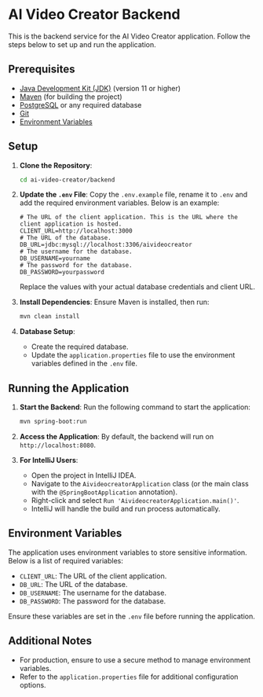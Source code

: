 # AI Video Creator Backend

This is the backend service for the AI Video Creator application. Follow the steps below to set up and run the application.

## Prerequisites

- [Java Development Kit (JDK)](https://www.oracle.com/java/technologies/javase-downloads.html) (version 11 or higher)
- [Maven](https://maven.apache.org/) (for building the project)
- [PostgreSQL](https://www.postgresql.org/) or any required database
- [Git](https://git-scm.com/)
- [Environment Variables](#environment-variables)

## Setup

1. **Clone the Repository**:
   ```bash
   cd ai-video-creator/backend
   ```

2. **Update the `.env` File**:
   Copy the `.env.example` file, rename it to `.env` and add the required environment variables. Below is an example:

   ```env
   # The URL of the client application. This is the URL where the client application is hosted.
   CLIENT_URL=http://localhost:3000
   # The URL of the database. 
   DB_URL=jdbc:mysql://localhost:3306/aivideocreator
   # The username for the database.
   DB_USERNAME=yourname
   # The password for the database.
   DB_PASSWORD=yourpassword
   ```

   Replace the values with your actual database credentials and client URL.

3. **Install Dependencies**:
   Ensure Maven is installed, then run:
   ```bash
   mvn clean install
   ```

4. **Database Setup**:
   - Create the required database.
   - Update the `application.properties` file to use the environment variables defined in the `.env` file.

## Running the Application

1. **Start the Backend**:
   Run the following command to start the application:
   ```bash
   mvn spring-boot:run
   ```

2. **Access the Application**:
   By default, the backend will run on `http://localhost:8080`.

3. **For IntelliJ Users**:
   - Open the project in IntelliJ IDEA.
   - Navigate to the `AivideocreatorApplication` class (or the main class with the `@SpringBootApplication` annotation).
   - Right-click and select `Run 'AivideocreatorApplication.main()'`.
   - IntelliJ will handle the build and run process automatically.

## Environment Variables

The application uses environment variables to store sensitive information. Below is a list of required variables:

- `CLIENT_URL`: The URL of the client application.
- `DB_URL`: The URL of the database.
- `DB_USERNAME`: The username for the database.
- `DB_PASSWORD`: The password for the database.

Ensure these variables are set in the `.env` file before running the application.

## Additional Notes

- For production, ensure to use a secure method to manage environment variables.
- Refer to the `application.properties` file for additional configuration options.
